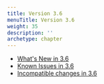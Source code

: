 ```yaml
---
title: Version 3.6
menuTitle: Version 3.6
weight: 35
description: ''
archetype: chapter
---
```

- [What's New in 3.6](whats-new-in-3-6.md)
- [Known Issues in 3.6](known-issues-in-3-6.md)
- [Incompatible changes in 3.6](incompatible-changes-in-3-6.md)
